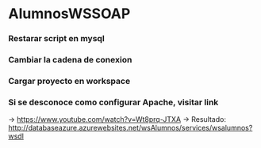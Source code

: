 # AlumnosWSSOAP

### Restarar script en mysql
### Cambiar la cadena de conexion
### Cargar proyecto en workspace
### Si se desconoce como configurar Apache, visitar link

 -> https://www.youtube.com/watch?v=Wt8prq-JTXA
 -> Resultado: http://databaseazure.azurewebsites.net/wsAlumnos/services/wsalumnos?wsdl

